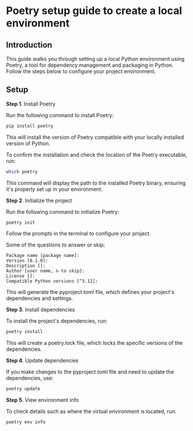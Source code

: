 # Poetry setup guide to create a local environment

## Introduction

This guide walks you through setting up a local Python environment using Poetry, a tool for dependency management and packaging in Python. Follow the steps below to configure your project environment.

## Setup

**Step 1**. Install Poetry

Run the following command to install Poetry:

```bash
pip install poetry
```

This will install the version of Poetry compatible with your locally installed version of Python.

To confirm the installation and check the location of the Poetry executable, run:

```bash
which poetry
```

This command will display the path to the installed Poetry binary, ensuring it's properly set up in your environment.

**Step 2**. Initialize the project

Run the following command to initialize Poetry:

```bash
poetry init
```

Follow the prompts in the terminal to configure your project.

Some of the questions to answer or skip:

```
Package name [package name]:  
Version [0.1.0]:  
Description []:  
Author [user name, n to skip]:  
License []:  
Compatible Python versions [^3.12]:
```

This will generate the pyproject.toml file, which defines your project's dependencies and settings.

**Step 3**. Install dependencies

To install the project's dependencies, run:

```bash
poetry install
```

This will create a poetry.lock file, which locks the specific versions of the dependencies.

**Step 4**. Update dependencies

If you make changes to the pyproject.toml file and need to update the dependencies, use:

```bash
poetry update
```

**Step 5**. View environment info

To check details such as where the virtual environment is located, run:

```bash
poetry env info
```

